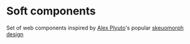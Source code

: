 # Soft components

Set of web components inspired by [Alex Plyuto](https://dribbble.com/alexplyuto)'s popular [skeuomorph design](https://dribbble.com/shots/8297803-Skeuomorph-Mobile-Banking-Continuation)
